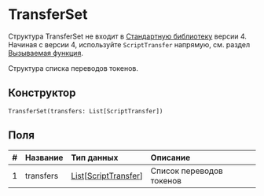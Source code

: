 # TransferSet

<note type="warning" title="">Структура TransferSet не входит в [Стандартную библиотеку](/ru/ride/script/standard-library) версии 4. Начиная с версии 4, используйте `ScriptTransfer` напрямую, см. раздел [Вызываемая функция](/ru/ride/functions/callable-function).</note>

Структура списка переводов токенов.

## Конструктор

``` ride
TransferSet(transfers: List[ScriptTransfer])
```

## Поля

|   #   | Название | Тип данных | Описание |
| :--- | :--- | :--- | :--- |
| 1 | transfers | [List](/ru/ride/data-types/list)[[ScriptTransfer](/ru/ride/structures/common-structures/script-transfer)] | Список переводов токенов |
